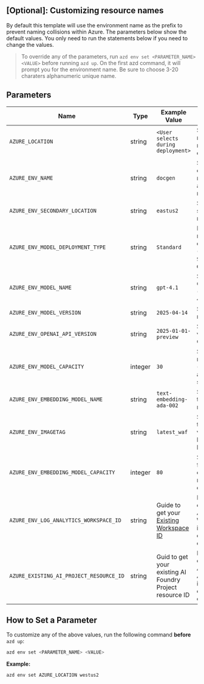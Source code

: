 ## [Optional]: Customizing resource names 

By default this template will use the environment name as the prefix to prevent naming collisions within Azure. The parameters below show the default values. You only need to run the statements below if you need to change the values. 


> To override any of the parameters, run `azd env set <PARAMETER_NAME> <VALUE>` before running `azd up`. On the first azd command, it will prompt you for the environment name. Be sure to choose 3-20 charaters alphanumeric unique name. 

## Parameters

| Name                                   | Type    | Example Value                | Purpose                                                                       |
| -------------------------------------- | ------- | ---------------------------- | ----------------------------------------------------------------------------- |
| `AZURE_LOCATION`                       | string  | `<User selects during deployment>` | Sets the Azure region for resource deployment.                                |
| `AZURE_ENV_NAME`                       | string  | `docgen`                   | Sets the environment name prefix for all Azure resources.                     |
| `AZURE_ENV_SECONDARY_LOCATION`         | string  | `eastus2`                  | Specifies a secondary Azure region.                                           |
| `AZURE_ENV_MODEL_DEPLOYMENT_TYPE`      | string  | `Standard`                 | Defines the model deployment type (allowed: `Standard`, `GlobalStandard`).    |
| `AZURE_ENV_MODEL_NAME`                 | string  | `gpt-4.1`                   | Specifies the GPT model name (allowed: `gpt-4.1`).                    |
| `AZURE_ENV_MODEL_VERSION`                 | string  | `2025-04-14`                   | Set the Azure model version.                    |
| `AZURE_ENV_OPENAI_API_VERSION`                 | string  | `2025-01-01-preview`                   | Specifies the API version for Azure OpenAI.                    |
| `AZURE_ENV_MODEL_CAPACITY`             | integer | `30`                         | Sets the GPT model capacity (based on what's available in your subscription). |
| `AZURE_ENV_EMBEDDING_MODEL_NAME`       | string  | `text-embedding-ada-002`   | Sets the name of the embedding model to use.                                  |
| `AZURE_ENV_IMAGETAG`       | string  | `latest_waf`   | Set the Image tag Like (allowed values: latest_waf, dev, hotfix)                                   |
| `AZURE_ENV_EMBEDDING_MODEL_CAPACITY`   | integer | `80`                         | Sets the capacity for the embedding model deployment.                         |
| `AZURE_ENV_LOG_ANALYTICS_WORKSPACE_ID` | string  | Guide to get your [Existing Workspace ID](/docs/re-use-log-analytics.md)  | Reuses an existing Log Analytics Workspace instead of creating a new one.     |
| `AZURE_EXISTING_AI_PROJECT_RESOURCE_ID`    | string  | Guid to get your existing AI Foundry Project resource ID           | Reuses an existing AIFoundry and AIFoundryProject instead of creating a new one.  |


## How to Set a Parameter


To customize any of the above values, run the following command **before** `azd up`:

```bash
azd env set <PARAMETER_NAME> <VALUE>
```

**Example:**

```bash
azd env set AZURE_LOCATION westus2
```
